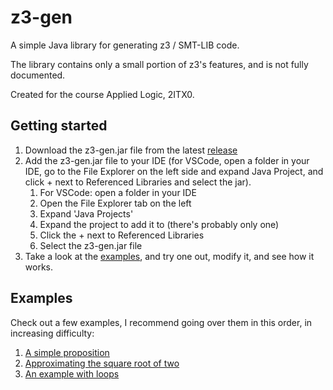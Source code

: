 # z3-gen

A simple Java library for generating z3 / SMT-LIB code.

The library contains only a small portion of z3's features, and is not fully documented.

Created for the course Applied Logic, 2ITX0.

## Getting started

1. Download the z3-gen.jar file from the latest [release](https://github.com/TPGamesNL/z3-gen/releases)
2. Add the z3-gen.jar file to your IDE (for VSCode, open a folder in your IDE, go to the File Explorer on the left side and expand Java Project, and click + next to Referenced Libraries and select the jar).
   1. For VSCode: open a folder in your IDE
   2. Open the File Explorer tab on the left
   3. Expand 'Java Projects'
   4. Expand the project to add it to (there's probably only one)
   5. Click the + next to Referenced Libraries
   6. Select the z3-gen.jar file
3. Take a look at the [examples](examples), and try one out, modify it, and see how it works.

## Examples
 
Check out a few examples, I recommend going over them in this order, in increasing difficulty:
1. [A simple proposition](examples/SimpleProposition.md)
2. [Approximating the square root of two](examples/SquareRootApproximation.md) 
3. [An example with loops](examples/LoopExample.md)
